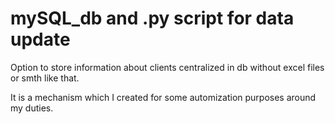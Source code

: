 # mySQL_db and .py script for data update
Option to store information about clients centralized in db without excel files or smth like that.

It is a mechanism which I created for some automization purposes around my duties.
